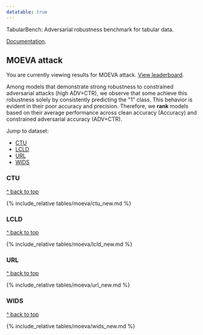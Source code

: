 ```yaml
---
datatable: true
---
```


<link rel="stylesheet" type="text/css" href="https://cdn.datatables.net/1.10.21/css/jquery.dataTables.min.css" />
<script src="https://code.jquery.com/jquery-3.5.1.js"></script>
<script src="https://cdn.datatables.net/1.10.21/js/jquery.dataTables.min.js"></script>


TabularBench: Adversarial robustness benchmark for tabular data.

[Documentation](https://serval-uni-lu.github.io/tabularbench/doc).

## MOEVA attack

You are currently viewing results for MOEVA attack. [View leaderboard](https://serval-uni-lu.github.io/tabularbench).

Among models that demonstrate strong robustness to constrained adversarial attacks (high ADV+CTR), we observe that some achieve this robustness solely by consistently predicting the "1" class.
This behavior is evident in their poor accuracy and precision.
Therefore, we **rank** models based on their average performance across clean accuracy (Accuracy) and constrained adversarial accuracy (ADV+CTR).

Jump to dataset:

- [CTU](#ctu)
- [LCLD](#lcld)
- [URL](#url)
- [WIDS](#wids)

### CTU

<a href="#">^ back to top</a>

{% include_relative tables/moeva/ctu_new.md %}

### LCLD

<a href="#">^ back to top</a>

{% include_relative tables/moeva/lcld_new.md %}

### URL

<a href="#">^ back to top</a>

{% include_relative tables/moeva/url_new.md %}

### WIDS

<a href="#">^ back to top</a>

{% include_relative tables/moeva/wids_new.md %}

<script>
    var table = $('table').DataTable(
        {
            "bPaginate": false,
            "language": {
                searchPlaceholder: 'Architectures, training methods, etc.'
            },
            // "autoWidth": true,
        }
    );
    table.columns.adjust().draw();

    $(document).ready(function () {
        function updateFilterMargins() {
            $('.dataTables_wrapper').each(function () {
                var $wrapper = $(this);
                var $dataTable = $wrapper.find('.dataTable'); // Find the dataTable within the wrapper
                var $filter = $wrapper.find('.dataTables_filter'); // Find the filter within the wrapper
                if ($dataTable.length && $filter.length) {
                    // Get the computed right margin of the dataTable
                    var tableMarginRight = parseFloat($dataTable.css('margin-right')) || 0;
                    // Apply the same margin to the filter
                    $filter.css('margin-right', tableMarginRight);
                }
            });
        }

        // Update margins initially
        updateFilterMargins();

        // Listen for resize events on the window to update margins dynamically
        $(window).on('resize', function () {
            updateFilterMargins();
        });
    });
</script>
